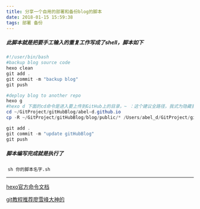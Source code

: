 ```yaml
---
title: 分享一个自用的部署和备份blog的脚本
date: 2018-01-15 15:59:38
tags: 部署 备份
---
```


##### 此脚本就是把要手工输入的重复工作写成了shell，脚本如下

```powershell
#!/user/bin/bash
#backup blog source code
hexo clean
git add .
git commit -m "backup blog"
git push 

#deploy blog to another repo
hexo g
#hexo d 下面的cd命令是进入要上传到GitHub上的目录，~ ：这个建议全路径，我式为隐藏我的home目录才改的
cd ~/GitProject/gitHubBlog/abel-d.github.io
cp -R ~/GitProject/gitHubBlog/blog/public/* /Users/abel_d/GitProject/gitHubBlog/abel-d.github.io

git add .
git commit -m "update gitHubBlog"
git push 
```

##### 脚本编写完成就是执行了

​    `sh 你的脚本名字.sh`

---

[hexo官方命令文档](https://hexo.io/zh-cn/docs/commands.html)

[git教程推荐廖雪峰大神的](https://www.liaoxuefeng.com/wiki/0013739516305929606dd18361248578c67b8067c8c017b000)